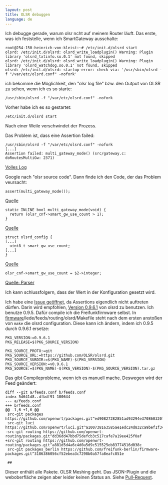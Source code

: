 ```yaml
---
layout: post
title: OLSR debuggen
language: de
---
```



Ich debugge gerade, warum olsr ncht auf meinem Router läuft.
Das erste, was ich feststelle, wenn ich SmartGateway ausschalte:

```
root@254-150-heinrich-von-kleist:~# /etc/init.d/olsrd start
olsrd: /etc/init.d/olsrd: olsrd_write_loadplugin() Warning: Plugin library 'olsrd_txtinfo.so.0.1' not found, skipped
olsrd: /etc/init.d/olsrd: olsrd_write_loadplugin() Warning: Plugin library 'olsrd_watchdog.so.0.1' not found, skipped
olsrd: /etc/init.d/olsrd: startup-error: check via: '/usr/sbin/olsrd -f "/var/etc/olsrd.conf" -nofork'
```

ich bekomme die Möglichkeit, den "olsr log file" bzw. den Output von OLSR zu sehen,
wenn ich es so starte:

```
/usr/sbin/olsrd -f "/var/etc/olsrd.conf" -nofork
```

Vorher habe ich es so gestartet:

```
/etc/init.d/olsrd start
```

Nach einer Weile verschwindet der Prozess.

Das Problem ist, dass eine Assertion failed:
```
/usr/sbin/olsrd -f "/var/etc/olsrd.conf" -nofork
[...]
Assertion failed: multi_gateway_mode() (src/gateway.c: doRoutesMultiGw: 2371)
```
[Volles Log][issue]

Google nach "olsr source code".
Dann finde ich den Code, der das Problem veursacht:

```
assert(multi_gateway_mode());
```
[Quelle](https://github.com/OLSR/olsrd/blob/master/src/gateway.c#L2380)

```
static INLINE bool multi_gateway_mode(void) {
  return (olsr_cnf->smart_gw_use_count > 1);
}
```
[Quelle](https://github.com/OLSR/olsrd/blob/9055710306714b9a363b89c20b7451c74dbd46ce/src/gateway.h#L67)

```
struct olsrd_config {
[...]
  uint8_t smart_gw_use_count;
[...]
}
```
[Quelle](https://github.com/OLSR/olsrd/blob/9055710306714b9a363b89c20b7451c74dbd46ce/src/olsr_cfg.h#L329)

```
olsr_cnf->smart_gw_use_count = $2->integer;
```
[Quelle: Parser](https://github.com/OLSR/olsrd/blob/9055710306714b9a363b89c20b7451c74dbd46ce/src/cfgparser/oparse.y#L1360)

Ich kann schlussfolgern, dass der Wert in der Konfiguration gesetzt wird. 

Ich habe eine [Issue geöffnet][issue], da Assertions eigendlich nicht auftreten dürfen.
Darin wird empfohlen, [Version 0.9.6.1](https://github.com/OLSR/olsrd/tree/v0.9.6.1) von olsrd zu benutzen.
Ich benutze 0.9.5.
Dafür compile ich die Freifunkfirmware selbst.
In [firmware](https://github.com/freifunk-berlin/firmware)/lede/feeds/routing/olsrd/Makefile
steht nach dem ersten anstoßen von `make` die olsrd configuration.
Diese kann ich ändern, indem ich 0.9.5 durch 0.9.6.1 ersetze:

```
PKG_VERSION:=0.9.6.1
PKG_RELEASE=$(PKG_SOURCE_VERSION)

PKG_SOURCE_PROTO:=git
PKG_SOURCE_URL:=https://github.com/OLSR/olsrd.git
PKG_SOURCE_SUBDIR:=$(PKG_NAME)-$(PKG_VERSION)
PKG_SOURCE_VERSION:=v0.9.6.1
PKG_SOURCE:=$(PKG_NAME)-$(PKG_VERSION)-$(PKG_SOURCE_VERSION).tar.gz
```

Das gibt Compileprobleme, wenn ich es manuell mache.
Deswegen wird der Feed geändert:

```
diff --git a/feeds.conf b/feeds.conf
index 5d641d8..dfbdf91 100644
--- a/feeds.conf
+++ b/feeds.conf
@@ -1,6 +1,6 @@
 src-git packages https://github.com/openwrt/packages.git^ed90827282851ad93294e370860320f1af428bb2
 src-git luci https://github.com/openwrt/luci.git^a100738163585ae1edc24d832ca9bef1f34beef0
-src-git routing https://github.com/openwrt-routing/packages.git^dd36dd47bbd75defcb3c517cafe7a19ee425f0af
+src-git routing https://github.com/openwrt-routing/packages.git^a881d5d4a6c4d0a5d9c515525eb83774516d038c
 src-git packages_berlin https://github.com/freifunk-berlin/firmware-packages.git^3186386056cf52ebea3c7298b0a57fa8eafc851e
 
 ##
```
Dieser enthält alle Pakete.
OLSR Meshing geht.
Das JSON-Plugin und die weboberfläche zeigen aber leider keinen Status an.
Siehe [Pull-Request][pull].


[issue]: https://github.com/OLSR/olsrd/issues/21
[pull]: https://github.com/freifunk-berlin/firmware/pull/430
